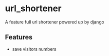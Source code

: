 # url_shortener

A feature full url shortener powered up by django

## Features
- save visitors numbers